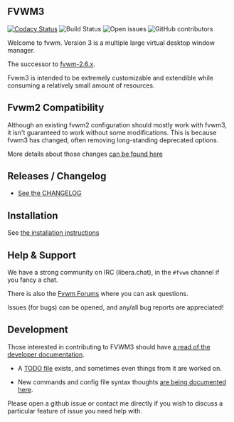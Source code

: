 FVWM3
-----

[![Codacy Status](https://api.codacy.com/project/badge/Grade/0bfafcfd16b84a96a1305e92de2d6c4c)](https://app.codacy.com/gh/fvwmorg/fvwm3?utm_source=github.com&utm_medium=referral&utm_content=fvwmorg/fvwm3&utm_campaign=Badge_Grade_Settings)
![Build Status](https://github.com/fvwmorg/fvwm3/workflows/FVWM3%20CI/badge.svg)
![Open issues](https://img.shields.io/github/issues-raw/fvwmorg/fvwm3)
![GitHub contributors](https://img.shields.io/github/contributors/fvwmorg/fvwm3)

Welcome to fvwm.  Version 3 is a multiple large virtual desktop window manager.

The successor to [fvwm-2.6.x](http://github.com/fvwmorg/fvwm).

Fvwm3 is intended to be extremely customizable and extendible while consuming
a relatively small amount of resources.

Fvwm2 Compatibility
-------------------

Although an existing fvwm2 configuration should mostly work with fvwm3, it
isn't guaranteed to work without some modifications.  This is because fvwm3
has changed, often removing long-standing deprecated options.

More details about those changes [can be found here](https://github.com/fvwmorg/fvwm3/discussions/878)

Releases / Changelog
--------------------

* [See the CHANGELOG](./CHANGELOG.md)

Installation
------------

See [the installation instructions](./INSTALL.md)

Help & Support
--------------

We have a strong community on IRC (libera.chat), in the `#fvwm` channel if you
fancy a chat.

There is also the [Fvwm Forums](https://fvwmforums.org) where you can ask
questions.

Issues (for bugs) can be opened, and any/all bug reports are appreciated!

Development
-----------

Those interested in contributing to FVWM3 should have [a read of the developer
documentation](./dev-docs/DEVELOPERS.md).

* A [TODO file](./dev-docs/TODO.md) exists, and sometimes even things from it are
worked on.

* New commands and config file syntax thoughts [are being documented here](./dev-docs/NEW-COMMANDS.md).

Please open a github issue or contact me directly if you wish to discuss a
particular feature of issue you need help with.
